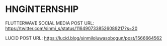 # HNGiNTERNSHIP

FLUTTERWAVE SOCIAL MEDIA POST URL: https://twitter.com/sinmi_s/status/1164907338526089217?s=20

LUCID POST URL: https://lucid.blog/sinmiloluwasobogun/post/1566664562

